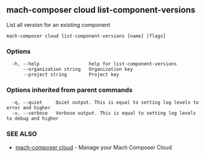 ## mach-composer cloud list-component-versions

List all version for an existing component

```
mach-composer cloud list-component-versions [name] [flags]
```

### Options

```
  -h, --help                  help for list-component-versions
      --organization string   Organization key
      --project string        Project key
```

### Options inherited from parent commands

```
  -q, --quiet     Quiet output. This is equal to setting log levels to error and higher
  -v, --verbose   Verbose output. This is equal to setting log levels to debug and higher
```

### SEE ALSO

* [mach-composer cloud](mach-composer_cloud.md)	 - Manage your Mach Composer Cloud

